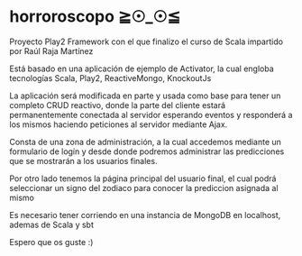 horroroscopo ≧☉_☉≦
============

Proyecto Play2 Framework con el que finalizo el curso de Scala impartido por Raúl Raja Martínez

Está basado en una aplicación de ejemplo de Activator, la cual engloba tecnologías Scala, Play2, ReactiveMongo, KnockoutJs

La aplicación será modificada en parte y usada como base para tener un completo CRUD reactivo, donde la parte del cliente estará permanentemente conectada al servidor esperando eventos y responderá a los mismos haciendo peticiones al servidor mediante Ajax.

Consta de una zona de administración, a la cual accedemos mediante un formulario de logín y desde donde podremos administrar las predicciones que se mostrarán a los usuarios finales.

Por otro lado tenemos la página principal del usuario final, el cual podrá seleccionar un signo del zodiaco para conocer la prediccion asignada al mismo

Es necesario tener corriendo en una instancia de MongoDB en localhost, ademas de Scala y sbt

Espero que os guste 
:)

